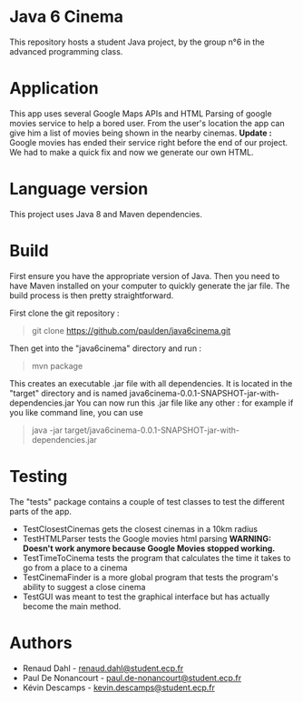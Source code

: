 # Java 6 Cinema

This repository hosts a student Java project, by the group n°6 in the advanced programming class. 

# Application 

This app uses several Google Maps APIs and HTML Parsing of google movies service to help a bored user. 
From the user's location the app can give him a list of movies being shown in the nearby cinemas.
**Update :** Google movies has ended their service right before the end of our project. We had to make a quick fix and now we generate our own HTML. 

# Language version

This project uses Java 8 and Maven dependencies.

# Build

First ensure you have the appropriate version of Java. Then you need to have Maven installed on your computer to quickly generate the jar file.
The build process is then pretty straightforward.

First clone the git repository :
> git clone https://github.com/paulden/java6cinema.git

Then get into the "java6cinema" directory and run :
> mvn package

This creates an executable .jar file with all dependencies.
It is located in the "target" directory and is named java6cinema-0.0.1-SNAPSHOT-jar-with-dependencies.jar
You can now run this .jar file like any other : for example if you like command line, you can use 
> java -jar target/java6cinema-0.0.1-SNAPSHOT-jar-with-dependencies.jar

# Testing 

The "tests" package contains a couple of test classes to test the different parts of the app.
- TestClosestCinemas gets the closest cinemas in a 10km radius
- TestHTMLParser tests the Google movies html parsing **WARNING: Doesn't work anymore because Google Movies stopped working.**
- TestTimeToCinema tests the program that calculates the time it takes to go from a place to a cinema
- TestCinemaFinder is a more global program that tests the program's ability to suggest a close cinema
- TestGUI was meant to test the graphical interface but has actually become the main method. 

# Authors

- Renaud Dahl - renaud.dahl@student.ecp.fr
- Paul De Nonancourt - paul.de-nonancourt@student.ecp.fr
- Kévin Descamps - kevin.descamps@student.ecp.fr



